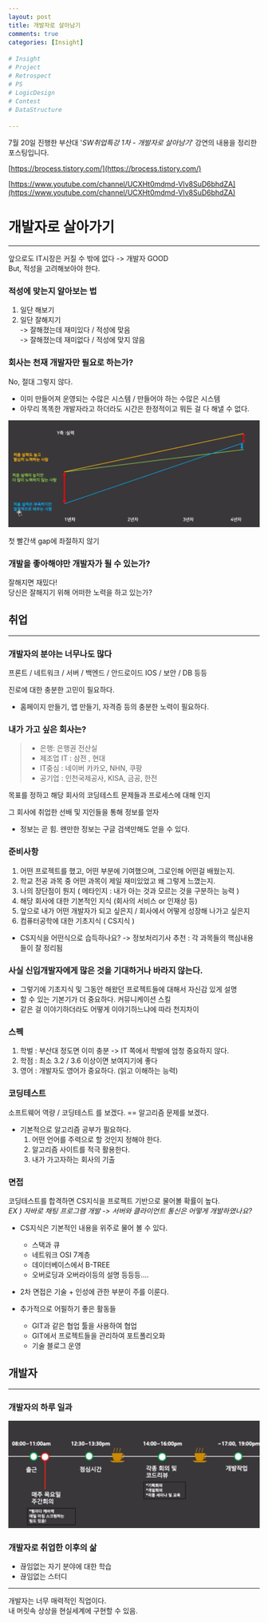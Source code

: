 ```yaml
---
layout: post
title: 개발자로 살아남기
comments: true
categories: [Insight]

# Insight
# Project
# Retrospect
# PS
# LogicDesign
# Contest
# DataStructure

---
```


7월 20일 진행한 부산대 '*SW취업특강 1차 - 개발자로 살아남기*' 강연의 내용을 정리한 포스팅입니다.

[https://brocess.tistory.com/](https://brocess.tistory.com/)

[https://www.youtube.com/channel/UCXHt0mdmd-VIv8SuD6bhdZA](https://www.youtube.com/channel/UCXHt0mdmd-VIv8SuD6bhdZA)

# 개발자로 살아가기
---

앞으로도 IT시장은 커질 수 밖에 없다 -> 개발자 GOOD  
But, 적성을 고려해보아야 한다.


### 적성에 맞는지 알아보는 법
1. 일단 해보기  
2. 일단 잘해지기  
-> 잘해졌는데 재미있다 / 적성에 맞음  
-> 잘해졌는데 재미없다 / 적성에 맞지 않음

### 회사는 천재 개발자만 필요로 하는가?
No, 절대 그렇지 않다.
- 이미 만들어져 운영되는 수많은 시스템 / 만들어야 하는 수많은 시스템
- 아무리 똑똑한 개발자라고 하더라도 시간은 한정적이고 뭐든 걸 다 해낼 수 없다.

![picture 1](../images/d5cb0b623de88f3825ec6a57385d8ce5143cfdec99d1a85b0af78fdc257052a1.png)  


첫 빨간색 gap에 좌절하지 않기

### 개발을 좋아해야만 개발자가 될 수 있는가?
잘해지면 재밌다!  
당신은 잘해지기 위해 어떠한 노력을 하고 있는가?


## 취업
- - - -
### 개발자의 분야는 너무나도 많다
프론트 / 네트워크 / 서버 / 백엔드 / 안드로이드
IOS / 보안 / DB 등등

진로에 대한 충분한 고민이 필요하다.    
- 홈페이지 만들기, 앱 만들기, 자격증 등의 충분한 노력이 필요하다.

### 내가 가고 싶은 회사는?
> - 은행: 은행권 전산실  
> - 제조업 IT : 삼전 , 현대  
> - IT중심 : 네이버 카카오, NHN, 쿠팡  
> - 공기업 : 인천국제공사, KISA, 금공, 한전  

목표를 정하고 해당 회사의 코딩테스트 문제들과 프로세스에 대해 인지

그 회사에 취업한 선배 및 지인들을 통해 정보를 얻자
  - 정보는 곧 힘. 왠만한 정보는 구글 검색만해도 얻을 수 있다.

### 준비사항
1. 어떤 프로젝트를 했고, 어떤 부분에 기여했으며, 그로인해 어떤걸 배웠는지.
2. 학교 전공 과목 중 어떤 과목이 제일 재미있었고 왜 그렇게 느꼈는지.
3. 나의 장단점이 뭔지 ( 메타인지 : 내가 아는 것과 모르는 것을 구분하는 능력 )
4. 해당 회사에 대한 기본적인 지식 (회사의 서비스 or 인재상 등)
5. 앞으로 내가 어떤 개발자가 되고 싶은지 / 회사에서 어떻게 성장해 나가고 싶은지
6. 컴퓨터공학에 대한 기초지식 ( CS지식 )

- CS지식을 어떤식으로 습득하나요?
-> 정보처리기사 추천 : 각 과목들의 핵심내용들이 잘 정리됨

### 사실 신입개발자에게 많은 것을 기대하거나 바라지 않는다.
- 그렇기에 기초지식 및 그동안 해왔던 프로젝트들에 대해서 자신감 있게 설명
- 할 수 있는 기본기가 더 중요하다. 커뮤니케이션 스킬
- 같은 걸 이야기하더라도 어떻게 이야기하느냐에 따라 천지차이

### 스펙
1. 학벌 : 부산대 정도면 이미 충분 -> IT 쪽에서 학벌에 엄청 중요하지 않다.
2. 학점 : 최소 3.2 / 3.6 이상이면 보여지기에 좋다
3. 영어 : 개발자도 영어가 중요하다. (읽고 이해하는 능력)

### 코딩테스트
소프트웨어 역량 /  코딩테스트 를 보겠다. == 알고리즘 문제를 보겠다.

- 기본적으로 알고리즘 공부가 필요하다.
	1. 어떤 언어를 주력으로 할 것인지 정해야 한다.
	2. 알고리즘 사이트를 적극 활용한다.
	3. 내가 가고자하는 회사의 기출

### 면접
코딩테스트를 합격하면 CS지식을 프로젝트 기반으로 물어볼 확률이 높다.  
*EX ) 자바로 채팅 프로그램 개발 -> 서버와 클라이언트 통신은 어떻게 개발하였나요?*

- CS지식은 기본적인 내용을 위주로 물어 볼 수 있다.
	- 스택과 큐
	- 네트워크 OSI 7계층
	- 데이터베이스에서 B-TREE
	- 오버로딩과 오버라이등의 설명 등등등....

- 2차 면접은 기술 + 인성에 관한 부분이 주를 이룬다.

- 추가적으로 어필하기 좋은 활동들  
  - GIT과 같은 협업 툴을 사용하여 협업  
  - GIT에서 프로젝트들을 관리하여 포트폴리오화  
  - 기술 블로그 운영  


## 개발자
- - - -
### 개발자의 하루 일과
![picture 2](../images/1f7618f6d0c2bb77f6ff15e80b0c14e3b8c50d83865060de340bdae12c157383.png)  


### 개발자로 취업한 이후의 삶
- 끊임없는 자기 분야에 대한 학습
- 끊임없는 스터디

- - - -
개발자는 너무 매력적인 직업이다.  
내 머릿속 상상을 현실세계에 구현할 수 있음.


















